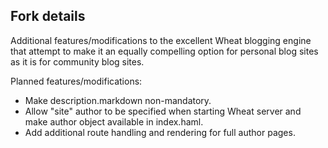 ## Fork details

Additional features/modifications to the excellent Wheat blogging engine that attempt to make it an equally compelling option for personal blog sites as it is for community blog sites.

Planned features/modifications:
* Make description.markdown non-mandatory.
* Allow "site" author to be specified when starting Wheat server and make author object available in index.haml.
* Add additional route handling and rendering for full author pages.
